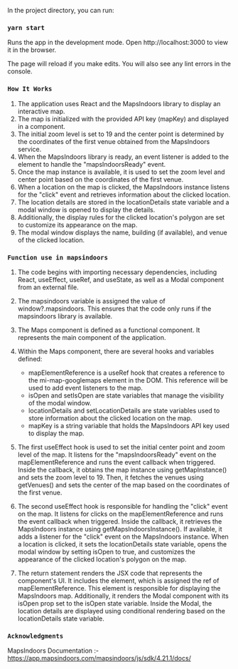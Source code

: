 In the project directory, you can run:

### `yarn start`

Runs the app in the development mode.
Open http://localhost:3000 to view it in the browser.

The page will reload if you make edits.
You will also see any lint errors in the console.

### `How It Works`

1. The application uses React and the MapsIndoors library to display an interactive map.
2. The map is initialized with the provided API key (mapKey) and displayed in a <mi-map-googlemaps> component.
3. The initial zoom level is set to 19 and the center point is determined by the coordinates of the first venue obtained from the MapsIndoors service.
4. When the MapsIndoors library is ready, an event listener is added to the <mi-map-googlemaps> element to handle the "mapsIndoorsReady" event.
5. Once the map instance is available, it is used to set the zoom level and center point based on the coordinates of the first venue.
6. When a location on the map is clicked, the MapsIndoors instance listens for the "click" event and retrieves information about the clicked location.
7. The location details are stored in the locationDetails state variable and a modal window is opened to display the details.
8. Additionally, the display rules for the clicked location's polygon are set to customize its appearance on the map.
9. The modal window displays the name, building (if available), and venue of the clicked location.

### `Function use in mapsindoors`

1. The code begins with importing necessary dependencies, including React, useEffect, useRef, and useState, as well as a Modal component from an external file.

2. The mapsindoors variable is assigned the value of window?.mapsindoors. This ensures that the code only runs if the mapsindoors library is available.

3. The Maps component is defined as a functional component. It represents the main component of the application.

4. Within the Maps component, there are several hooks and variables defined:

    * mapElementReference is a useRef hook that creates a reference to the mi-map-googlemaps element in the DOM. This reference will be used to add event listeners to the map.
    * isOpen and setIsOpen are state variables that manage the visibility of the modal window.
    * locationDetails and setLocationDetails are state variables used to store information about the clicked location on the map.
    * mapKey is a string variable that holds the MapsIndoors API key used to display the map.
      
5. The first useEffect hook is used to set the initial center point and zoom level of the map. It listens for the "mapsIndoorsReady" event on the mapElementReference and runs the event callback when triggered. Inside the callback, it obtains the map instance using getMapInstance() and sets the zoom level to 19. Then, it fetches the venues using getVenues() and sets the center of the map based on the coordinates of the first venue.

6. The second useEffect hook is responsible for handling the "click" event on the map. It listens for clicks on the mapElementReference and runs the event callback when triggered. Inside the callback, it retrieves the MapsIndoors instance using getMapsIndoorsInstance(). If available, it adds a listener for the "click" event on the MapsIndoors instance. When a location is clicked, it sets the locationDetails state variable, opens the modal window by setting isOpen to true, and customizes the appearance of the clicked location's polygon on the map.

7. The return statement renders the JSX code that represents the component's UI. It includes the <mi-map-googlemaps> element, which is assigned the ref of mapElementReference. This element is responsible for displaying the MapsIndoors map. Additionally, it renders the Modal component with its isOpen prop set to the isOpen state variable. Inside the Modal, the location details are displayed using conditional rendering based on the locationDetails state variable.

### `Acknowledgments`

   MapsIndoors Documentation :- https://app.mapsindoors.com/mapsindoors/js/sdk/4.21.1/docs/
